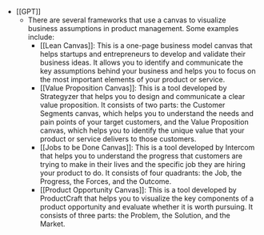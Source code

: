 - [[GPT]]
	- There are several frameworks that use a canvas to visualize business assumptions in product management. Some examples include:
		- [[Lean Canvas]]: This is a one-page business model canvas that helps startups and entrepreneurs to develop and validate their business ideas. It allows you to identify and communicate the key assumptions behind your business and helps you to focus on the most important elements of your product or service.
		- [[Value Proposition Canvas]]: This is a tool developed by Strategyzer that helps you to design and communicate a clear value proposition. It consists of two parts: the Customer Segments canvas, which helps you to understand the needs and pain points of your target customers, and the Value Proposition canvas, which helps you to identify the unique value that your product or service delivers to those customers.
		- [[Jobs to be Done Canvas]]: This is a tool developed by Intercom that helps you to understand the progress that customers are trying to make in their lives and the specific job they are hiring your product to do. It consists of four quadrants: the Job, the Progress, the Forces, and the Outcome.
		- [[Product Opportunity Canvas]]: This is a tool developed by ProductCraft that helps you to visualize the key components of a product opportunity and evaluate whether it is worth pursuing. It consists of three parts: the Problem, the Solution, and the Market.